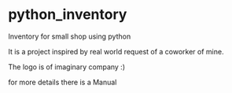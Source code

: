 # python_inventory

Inventory for small shop using python

It is a project inspired by real world request 
of a coworker of mine. 

The logo is of imaginary company :)

for more details there is a Manual

